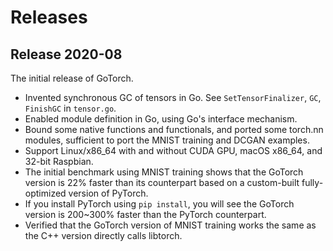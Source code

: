 # Releases

## Release 2020-08

The initial release of GoTorch.

- Invented synchronous GC of tensors in Go.  See `SetTensorFinalizer`, `GC`, `FinishGC` in `tensor.go`.
- Enabled module definition in Go, using Go's interface mechanism.
- Bound some native functions and functionals, and ported some torch.nn modules, sufficient to port the MNIST training and DCGAN examples.
- Support Linux/x86\_64 with and without CUDA GPU, macOS x86\_64, and 32-bit Raspbian.
- The initial benchmark using MNIST training shows that the GoTorch version is 22\% faster than its counterpart based on a custom-built fully-optimized version of PyTorch.
- If you install PyTorch using `pip install`, you will see the GoTorch version is 200~300\% faster than the PyTorch counterpart.
- Verified that the GoTorch version of MNIST training works the same as the C++ version directly calls libtorch.
